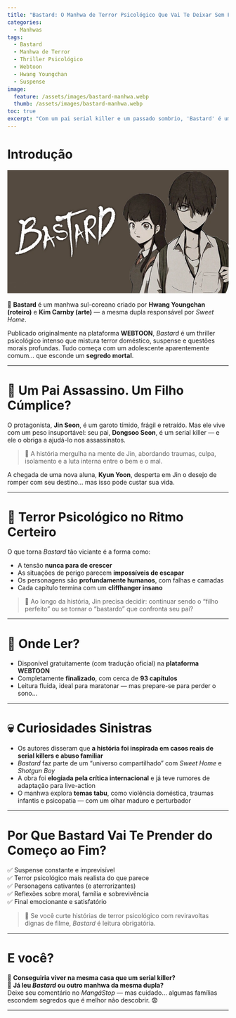 ```yaml
---
title: "Bastard: O Manhwa de Terror Psicológico Que Vai Te Deixar Sem Fôlego"
categories:
  - Manhwas
tags:
  - Bastard
  - Manhwa de Terror
  - Thriller Psicológico
  - Webtoon
  - Hwang Youngchan
  - Suspense
image:
  feature: /assets/images/bastard-manhwa.webp
  thumb: /assets/images/bastard-manhwa.webp
toc: true
excerpt: "Com um pai serial killer e um passado sombrio, 'Bastard' é um manhwa que mistura terror psicológico com reviravoltas chocantes. Descubra por que essa história é impossível de parar de ler."
---
```


# Introdução

![Arte promocional de Bastard com tons sombrios.](/assets/images/bastard-manhwa.webp)

🔪 **Bastard** é um manhwa sul-coreano criado por **Hwang Youngchan (roteiro)** e **Kim Carnby (arte)** — a mesma dupla responsável por *Sweet Home*.

Publicado originalmente na plataforma **WEBTOON**, *Bastard* é um thriller psicológico intenso que mistura terror doméstico, suspense e questões morais profundas. Tudo começa com um adolescente aparentemente comum… que esconde um **segredo mortal**.

---

# 👀 Um Pai Assassino. Um Filho Cúmplice?

O protagonista, **Jin Seon**, é um garoto tímido, frágil e retraído. Mas ele vive com um peso insuportável: seu pai, **Dongsoo Seon**, é um serial killer — e ele o obriga a ajudá-lo nos assassinatos.

> 🧠 A história mergulha na mente de Jin, abordando traumas, culpa, isolamento e a luta interna entre o bem e o mal.

A chegada de uma nova aluna, **Kyun Yoon**, desperta em Jin o desejo de romper com seu destino... mas isso pode custar sua vida.

---

# 🧩 Terror Psicológico no Ritmo Certeiro

O que torna *Bastard* tão viciante é a forma como:

- A tensão **nunca para de crescer**  
- As situações de perigo parecem **impossíveis de escapar**  
- Os personagens são **profundamente humanos**, com falhas e camadas  
- Cada capítulo termina com um **cliffhanger insano**

> 📖 Ao longo da história, Jin precisa decidir: continuar sendo o “filho perfeito” ou se tornar o “bastardo” que confronta seu pai?

---

# 📲 Onde Ler?

- Disponível gratuitamente (com tradução oficial) na **plataforma WEBTOON**  
- Completamente **finalizado**, com cerca de **93 capítulos**  
- Leitura fluida, ideal para maratonar — mas prepare-se para perder o sono...

---

# 💀 Curiosidades Sinistras

- Os autores disseram que **a história foi inspirada em casos reais de serial killers e abuso familiar**  
- *Bastard* faz parte de um “universo compartilhado” com *Sweet Home* e *Shotgun Boy*  
- A obra foi **elogiada pela crítica internacional** e já teve rumores de adaptação para live-action  
- O manhwa explora **temas tabu**, como violência doméstica, traumas infantis e psicopatia — com um olhar maduro e perturbador

---

# Por Que Bastard Vai Te Prender do Começo ao Fim?

✅ Suspense constante e imprevisível  
✅ Terror psicológico mais realista do que parece  
✅ Personagens cativantes (e aterrorizantes)  
✅ Reflexões sobre moral, família e sobrevivência  
✅ Final emocionante e satisfatório

> 🎯 Se você curte histórias de terror psicológico com reviravoltas dignas de filme, *Bastard* é leitura obrigatória.

---

# E você?

🧠 **Conseguiria viver na mesma casa que um serial killer?**  
📱 **Já leu *Bastard* ou outro manhwa da mesma dupla?**  
Deixe seu comentário no *MangáStop* — mas cuidado... algumas famílias escondem segredos que é melhor não descobrir. 😨

---
